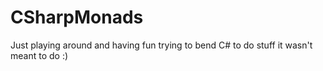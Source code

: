 CSharpMonads
============

Just playing around and having fun trying to bend C# to do stuff it wasn't meant to do :)
